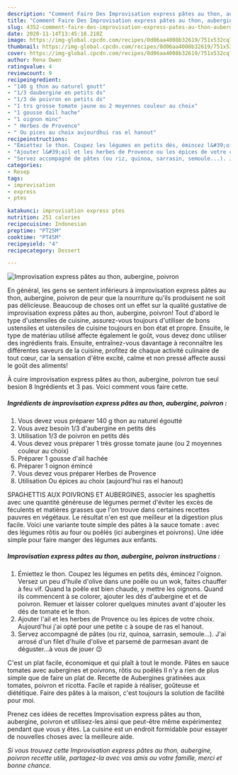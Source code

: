 ```yaml
---
description: "Comment Faire Des Improvisation express pâtes au thon, aubergine, poivron"
title: "Comment Faire Des Improvisation express pâtes au thon, aubergine, poivron"
slug: 4352-comment-faire-des-improvisation-express-pates-au-thon-aubergine-poivron
date: 2020-11-14T13:45:18.218Z
image: https://img-global.cpcdn.com/recipes/0d06aa4008b32619/751x532cq70/improvisation-express-pates-au-thon-aubergine-poivron-photo-principale-de-la-recette.jpg
thumbnail: https://img-global.cpcdn.com/recipes/0d06aa4008b32619/751x532cq70/improvisation-express-pates-au-thon-aubergine-poivron-photo-principale-de-la-recette.jpg
cover: https://img-global.cpcdn.com/recipes/0d06aa4008b32619/751x532cq70/improvisation-express-pates-au-thon-aubergine-poivron-photo-principale-de-la-recette.jpg
author: Rena Owen
ratingvalue: 4
reviewcount: 9
recipeingredient:
- "140 g thon au naturel goutt"
- "1/3 daubergine en petits ds"
- "1/3 de poivron en petits ds"
- "1 trs grosse tomate jaune ou 2 moyennes couleur au choix"
- "1 gousse dail hache"
- "1 oignon minc"
- " Herbes de Provence"
- " Ou pices au choix aujourdhui ras el hanout"
recipeinstructions:
- "Émiettez le thon. Coupez les légumes en petits dés, émincez l&#39;oignon. Versez un peu d&#39;huile d&#39;olive dans une poêle ou un wok, faites chauffer à feu vif. Quand la poêle est bien chaude, y mettre les oignons. Quand ils commencent à se colorer, ajouter les dés d&#39;aubergine et et de poivron. Remuer et laisser colorer quelques minutes avant d&#39;ajouter les dés de tomate et le thon."
- "Ajouter l&#39;ail et les herbes de Provence ou les épices de votre choix. Aujourd&#39;hui j&#39;ai opté pour une petite c à soupe de ras el hanout."
- "Servez accompagné de pâtes (ou riz, quinoa, sarrasin, semoule...). J&#39;ai arrosé d&#39;un filet d&#39;huile d&#39;olive et parsemé de parmesan avant de déguster...à vous de jouer 😉"
categories:
- Resep
tags:
- improvisation
- express
- ptes

katakunci: improvisation express ptes 
nutrition: 251 calories
recipecuisine: Indonesian
preptime: "PT25M"
cooktime: "PT45M"
recipeyield: "4"
recipecategory: Dessert

---
```



![Improvisation express pâtes au thon, aubergine, poivron](https://img-global.cpcdn.com/recipes/0d06aa4008b32619/751x532cq70/improvisation-express-pates-au-thon-aubergine-poivron-photo-principale-de-la-recette.jpg)

En général, les gens se sentent inférieurs à improvisation express pâtes au thon, aubergine, poivron de peur que la nourriture qu'ils produisent ne soit pas délicieuse. Beaucoup de choses ont un effet sur la qualité gustative de improvisation express pâtes au thon, aubergine, poivron! Tout d'abord le type d'ustensiles de cuisine, assurez-vous toujours d'utiliser de bons ustensiles et ustensiles de cuisine toujours en bon état et propre. Ensuite, le type de matériau utilisé affecte également le goût, vous devez donc utiliser des ingrédients frais. Ensuite, entraînez-vous davantage à reconnaître les différentes saveurs de la cuisine, profitez de chaque activité culinaire de tout cœur, car la sensation d'être excité, calme et non pressé affecte aussi le goût des aliments!

<!--inarticleads1-->

À cuire improvisation express pâtes au thon, aubergine, poivron tue seul besion 8 Ingrédients et 3 pas. Voici comment vous faire cette.

##### Ingrédients de improvisation express pâtes au thon, aubergine, poivron :

1. Vous devez vous préparer 140 g thon au naturel égoutté
1. Vous avez besoin 1/3 d&#39;aubergine en petits dés
1. Utilisation 1/3 de poivron en petits dés
1. Vous devez vous préparer 1 très grosse tomate jaune (ou 2 moyennes couleur au choix)
1. Préparer 1 gousse d&#39;ail hachée
1. Préparer 1 oignon émincé
1. Vous devez vous préparer  Herbes de Provence
1. Utilisation  Ou épices au choix (aujourd&#39;hui ras el hanout)


SPAGHETTIS AUX POIVRONS ET AUBERGINES, associer les spaghettis avec une quantité généreuse de légumes permet d&#39;éviter les excès de féculents et matières grasses que l&#39;on trouve dans certaines recettes pauvres en végétaux. Le résultat n&#39;en est que meilleur et la digestion plus facile. Voici une variante toute simple des pâtes à la sauce tomate : avec des légumes rôtis au four ou poêlés (ici aubergines et poivrons). Une idée simple pour faire manger des légumes aux enfants. 

<!--inarticleads2-->

##### Improvisation express pâtes au thon, aubergine, poivron instructions :

1. Émiettez le thon. Coupez les légumes en petits dés, émincez l&#39;oignon. Versez un peu d&#39;huile d&#39;olive dans une poêle ou un wok, faites chauffer à feu vif. Quand la poêle est bien chaude, y mettre les oignons. Quand ils commencent à se colorer, ajouter les dés d&#39;aubergine et et de poivron. Remuer et laisser colorer quelques minutes avant d&#39;ajouter les dés de tomate et le thon.
1. Ajouter l&#39;ail et les herbes de Provence ou les épices de votre choix. Aujourd&#39;hui j&#39;ai opté pour une petite c à soupe de ras el hanout.
1. Servez accompagné de pâtes (ou riz, quinoa, sarrasin, semoule...). J&#39;ai arrosé d&#39;un filet d&#39;huile d&#39;olive et parsemé de parmesan avant de déguster...à vous de jouer 😉


C&#39;est un plat facile, économique et qui plaît à tout le monde. Pâtes en sauce tomates avec aubergines et poivrons, rôtis ou poêlés Il n&#39;y a rien de plus simple que de faire un plat de. Recette de Aubergines gratinées aux tomates, poivron et ricotta. Facile et rapide à réaliser, goûteuse et diététique. Faire des pâtes à la maison, c&#39;est toujours la solution de facilité pour moi. 

<!--inarticleads1-->

<p>
Prenez ces idées de recettes Improvisation express pâtes au thon, aubergine, poivron et utilisez-les ainsi que peut-être même expérimentez pendant que vous y êtes. La cuisine est un endroit formidable pour essayer de nouvelles choses avec la meilleure aide.
</p>

<p>
<i>Si vous trouvez cette Improvisation express pâtes au thon, aubergine, poivron recette utile, partagez-la avec vos amis ou votre famille, merci et bonne chance.</i>
</p>
